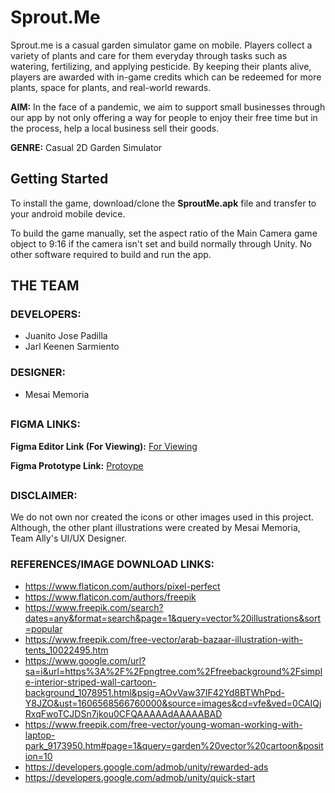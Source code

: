 # Sprout.Me
Sprout.me is a casual garden simulator game on mobile. Players collect a variety of plants and care for them everyday through tasks such as watering, fertilizing, and applying pesticide. By keeping their plants alive, players are awarded with in-game credits which can be redeemed for more plants, space for plants, and real-world rewards.

**AIM:** In the face of a pandemic, we aim to support small businesses through our app by not only offering a way for people to enjoy their free time but in the process, help a local business sell their goods.

**GENRE:** Casual 2D Garden Simulator

## Getting Started
To install the game, download/clone the **SproutMe.apk** file and transfer to your android mobile device. 

To build the game manually, set the aspect ratio of the Main Camera game object to 9:16 if the camera isn't set and build normally through Unity. No other software required to build and run the app.

## THE TEAM
### DEVELOPERS:
- Juanito Jose Padilla
- Jarl Keenen Sarmiento
### DESIGNER:
- Mesai Memoria
##

### FIGMA LINKS:

**Figma Editor Link (For Viewing):** [For Viewing](https://www.figma.com/file/c8pCPbKABo98YJpsyLjQXD/Greenhouse?node-id=0%3A1)

**Figma Prototype Link:** [Protoype](https://www.figma.com/proto/c8pCPbKABo98YJpsyLjQXD/Greenhouse?node-id=1%3A7&scaling=scale-down)
##

### DISCLAIMER:
We do not own nor created the icons or other images used in this project. Although, the other plant illustrations were created by Mesai Memoria, Team Ally's UI/UX Designer.

### REFERENCES/IMAGE DOWNLOAD LINKS:
- https://www.flaticon.com/authors/pixel-perfect
- https://www.flaticon.com/authors/freepik
- https://www.freepik.com/search?dates=any&format=search&page=1&query=vector%20illustrations&sort=popular
- https://www.freepik.com/free-vector/arab-bazaar-illustration-with-tents_10022495.htm
- https://www.google.com/url?sa=i&url=https%3A%2F%2Fpngtree.com%2Ffreebackground%2Fsimple-interior-striped-wall-cartoon-background_1078951.html&psig=AOvVaw37IF42Yd8BTWhPpd-Y8JZO&ust=1606568566760000&source=images&cd=vfe&ved=0CAIQjRxqFwoTCJDSn7jkou0CFQAAAAAdAAAAABAD
- https://www.freepik.com/free-vector/young-woman-working-with-laptop-park_9173950.htm#page=1&query=garden%20vector%20cartoon&position=10
- https://developers.google.com/admob/unity/rewarded-ads
- https://developers.google.com/admob/unity/quick-start
